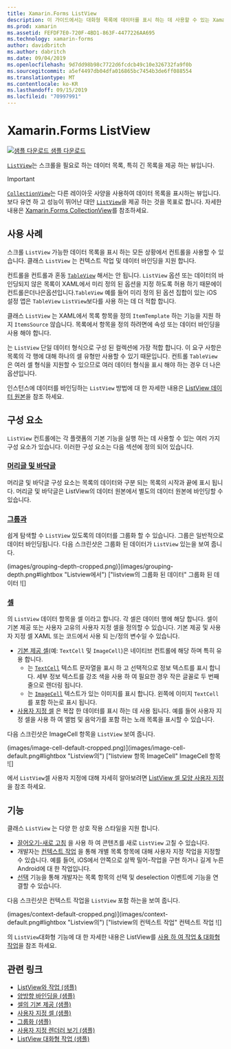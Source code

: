 ```yaml
---
title: Xamarin.Forms ListView
description: 이 가이드에서는 대화형 목록에 데이터를 표시 하는 데 사용할 수 있는 Xamarin.ios ListView를 소개 합니다.
ms.prod: xamarin
ms.assetid: FEFDF7E0-720F-4BD1-863F-4477226AA695
ms.technology: xamarin-forms
author: davidbritch
ms.author: dabritch
ms.date: 09/04/2019
ms.openlocfilehash: 9d7dd98b98c7722d6fcdcb49c10e326732fa9f0b
ms.sourcegitcommit: a5ef4497db04dfa016865bc7454b3de6ff088554
ms.translationtype: MT
ms.contentlocale: ko-KR
ms.lasthandoff: 09/15/2019
ms.locfileid: "70997991"
---
```

# <a name="xamarinforms-listview"></a>Xamarin.Forms ListView

[![샘플 다운로드](~/media/shared/download.png) 샘플 다운로드](https://docs.microsoft.com/samples/xamarin/xamarin-forms-samples/workingwithlistview)

[`ListView`](xref:Xamarin.Forms.ListView)는 스크롤을 필요로 하는 데이터 목록, 특히 긴 목록을 제공 하는 뷰입니다.

> [!IMPORTANT]
> [`CollectionView`](xref:Xamarin.Forms.CollectionView)는 다른 레이아웃 사양을 사용하여 데이터 목록을 표시하는 뷰입니다. 보다 유연 하 고 성능이 뛰어난 대안 [`ListView`](xref:Xamarin.Forms.ListView)을 제공 하는 것을 목표로 합니다. 자세한 내용은 [Xamarin.Forms CollectionView](~/xamarin-forms/user-interface/collectionview/index.md)를 참조하세요.

## <a name="use-cases"></a>사용 사례

스크롤 `ListView` 가능한 데이터 목록을 표시 하는 모든 상황에서 컨트롤을 사용할 수 있습니다. 클래스 `ListView` 는 컨텍스트 작업 및 데이터 바인딩을 지원 합니다.

컨트롤을 컨트롤과 혼동 [`TableView`](~/xamarin-forms/user-interface/tableview.md) 해서는 안 됩니다. `ListView` 옵션 또는 데이터의 바인딩되지 않은 목록이 XAML에서 미리 정의 된 옵션을 지정 하도록 허용 하기 때문에이 컨트롤은더나은옵션입니다.`TableView` 예를 들어 미리 정의 된 옵션 집합이 있는 iOS 설정 앱은 `TableView` `ListView`보다를 사용 하는 데 더 적합 합니다.

클래스 `ListView` 는 XAML에서 목록 항목을 정의 `ItemTemplate` 하는 기능을 지원 하지 `ItemsSource` 않습니다. 목록에서 항목을 정의 하려면에 속성 또는 데이터 바인딩을 사용 해야 합니다.

는 `ListView` 단일 데이터 형식으로 구성 된 컬렉션에 가장 적합 합니다. 이 요구 사항은 목록의 각 행에 대해 하나의 셀 유형만 사용할 수 있기 때문입니다. 컨트롤 `TableView` 은 여러 셀 형식을 지원할 수 있으므로 여러 데이터 형식을 표시 해야 하는 경우 더 나은 옵션입니다.

인스턴스에 데이터를 바인딩하는 `ListView` 방법에 대 한 자세한 내용은 [ListView 데이터 원본](~/xamarin-forms/user-interface/listview/data-and-databinding.md)을 참조 하세요.

## <a name="components"></a>구성 요소

`ListView` 컨트롤에는 각 플랫폼의 기본 기능을 실행 하는 데 사용할 수 있는 여러 가지 구성 요소가 있습니다. 이러한 구성 요소는 다음 섹션에 정의 되어 있습니다.

### <a name="headers-and-footerscustomizing-list-appearancemdheaders-and-footers"></a>[머리글 및 바닥글](customizing-list-appearance.md#headers-and-footers)

머리글 및 바닥글 구성 요소는 목록의 데이터와 구분 되는 목록의 시작과 끝에 표시 됩니다. 머리글 및 바닥글은 ListView의 데이터 원본에서 별도의 데이터 원본에 바인딩할 수 있습니다.

### <a name="groupscustomizing-list-appearancemdgrouping"></a>[그룹과](customizing-list-appearance.md#grouping)

쉽게 탐색할 수 `ListView` 있도록의 데이터를 그룹화 할 수 있습니다. 그룹은 일반적으로 데이터 바인딩됩니다. 다음 스크린샷은 그룹화 된 데이터가 `ListView` 있는을 보여 줍니다.

(images/grouping-depth-cropped.png)](images/grouping-depth.png#lightbox "Listview에서") ["listview의 그룹화 된 데이터" 그룹화 된 데이터 ![]

### <a name="cellscustomizing-cell-appearancemd"></a>[셀](customizing-cell-appearance.md)

의 `ListView` 데이터 항목을 셀 이라고 합니다. 각 셀은 데이터 행에 해당 합니다. 셀이 기본 제공 또는 사용자 고유의 사용자 지정 셀을 정의할 수 있습니다. 기본 제공 및 사용자 지정 셀 XAML 또는 코드에서 사용 되 는/정의 변수일 수 있습니다.

- [기본 제공 셀](customizing-cell-appearance.md#built-in-cells)(예: `TextCell` 및 `ImageCell`)은 네이티브 컨트롤에 해당 하며 특히 유용 합니다.
  - 는 [`TextCell`](customizing-cell-appearance.md#textcell) 텍스트 문자열을 표시 하 고 선택적으로 정보 텍스트를 표시 합니다. 세부 정보 텍스트를 강조 색을 사용 하 여 필요한 경우 작은 글꼴로 두 번째 줄으로 렌더링 됩니다.
  - 는 [`ImageCell`](customizing-cell-appearance.md#imagecell) 텍스트가 있는 이미지를 표시 합니다. 왼쪽에 이미지 `TextCell` 를 포함 하는로 표시 됩니다.
- [사용자 지정 셀](customizing-cell-appearance.md#custom-cells) 은 복잡 한 데이터를 표시 하는 데 사용 됩니다. 예를 들어 사용자 지정 셀을 사용 하 여 앨범 및 음악가를 포함 하는 노래 목록을 표시할 수 있습니다.

다음 스크린샷은 ImageCell 항목을 `ListView` 보여 줍니다.

(images/image-cell-default-cropped.png)](images/image-cell-default.png#lightbox "Listview의") ["listview 항목 ImageCell" ImageCell 항목 ![]

에서 `ListView`셀 사용자 지정에 대해 자세히 알아보려면 [ListView 셀 모양 사용자 지정](customizing-cell-appearance.md)을 참조 하세요.

## <a name="functionality"></a>기능

클래스 `ListView` 는 다양 한 상호 작용 스타일을 지원 합니다.

- [끌어오기-새로 고침](interactivity.md#pull-to-refresh) 을 사용 하 여 콘텐츠를 새로 `ListView` 고칠 수 있습니다.
- 개발자는 [컨텍스트 작업](interactivity.md#context-actions) 을 통해 개별 목록 항목에 대해 사용자 지정 작업을 지정할 수 있습니다. 예를 들어, iOS에서 안쪽으로 살짝 밀어-작업을 구현 하거나 길게 누른 Android에 대 한 작업입니다.
- [선택](interactivity.md#selection-and-taps) 기능을 통해 개발자는 목록 항목의 선택 및 deselection 이벤트에 기능을 연결할 수 있습니다.

다음 스크린샷은 컨텍스트 작업을 `ListView` 포함 하는을 보여 줍니다.

(images/context-default-cropped.png)](images/context-default.png#lightbox "Listview의") ["listview의 컨텍스트 작업" 컨텍스트 작업 ![]

의 `ListView`대화형 기능에 대 한 자세한 내용은 ListView를 [사용 하 여 작업 & 대화형 작업](interactivity.md)을 참조 하세요.

## <a name="related-links"></a>관련 링크

- [ListView와 작업 (샘플)](https://docs.microsoft.com/samples/xamarin/xamarin-forms-samples/workingwithlistview)
- [양방향 바인딩을 (샘플)](https://docs.microsoft.com/samples/xamarin/xamarin-forms-samples/userinterface-listview-switchentrytwobinding)
- [셀의 기본 제공 (샘플)](https://docs.microsoft.com/samples/xamarin/xamarin-forms-samples/userinterface-listview-builtincells)
- [사용자 지정 셀 (샘플)](https://docs.microsoft.com/samples/xamarin/xamarin-forms-samples/userinterface-listview-customcells)
- [그룹화 (샘플)](https://docs.microsoft.com/samples/xamarin/xamarin-forms-samples/userinterface-listview-grouping)
- [사용자 지정 렌더러 보기 (샘플)](https://docs.microsoft.com/samples/xamarin/xamarin-forms-samples/workingwithlistviewnative/)
- [ListView 대화형 작업 (샘플)](https://docs.microsoft.com/samples/xamarin/xamarin-forms-samples/userinterface-listview-interactivity)
